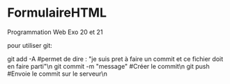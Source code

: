 # FormulaireHTML
Programmation Web
Exo 20 et 21

pour utiliser git:

git add -A                  #permet de dire : "je suis pret à faire un commit et ce fichier doit en faire parti"\n
git commit -m "message"     #Créer le commit\n
git push                    #Envoie le commit sur le serveur\n